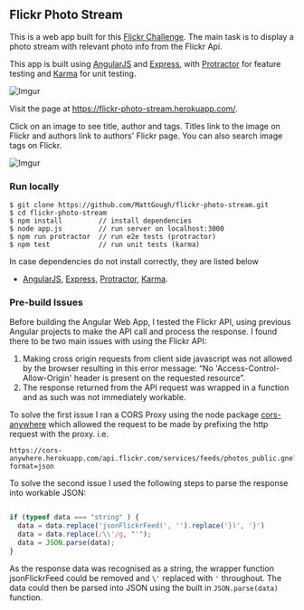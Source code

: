 ## Flickr Photo Stream

This is a web app built for this [Flickr Challenge](https://github.com/holidayextras/culture/blob/master/recruitment/developer-flickr-task.md). The main task is to display a photo stream with relevant photo info from the Flickr Api.

This app is built using [AngularJS](https://angularjs.org/) and [Express](http://expressjs.com/), with [Protractor](http://www.protractortest.org/#/) for feature testing and [Karma](https://karma-runner.github.io/0.13/index.html) for unit testing.

![Imgur](http://i.imgur.com/QYsnhPi.png)

Visit the page at https://flickr-photo-stream.herokuapp.com/.

Click on an image to see title, author and tags. Titles link to the image on Flickr and authors link to authors' Flickr page. You can also search image tags on Flickr.

![Imgur](http://i.imgur.com/q4tFLj6.png)

### Run locally

```
$ git clone https://github.com/MattGough/flickr-photo-stream.git
$ cd flickr-photo-stream
$ npm install         // install dependencies
$ node app.js         // run server on localhost:3000
$ npm run protractor  // run e2e tests (protractor)
$ npm test            // run unit tests (karma)
```
In case dependencies do not install correctly, they are listed below

  * [AngularJS](https://angularjs.org/), [Express](http://expressjs.com/), [Protractor](http://www.protractortest.org/#/), [Karma](https://karma-runner.github.io/0.13/index.html).

### Pre-build Issues

Before building the Angular Web App, I tested the Flickr API, using previous Angular projects to make the API call and process the response. I found there to be two main issues with using the Flickr API:

1. Making cross origin requests from client side javascript was not allowed by the browser resulting in this error message: “No 'Access-Control-Allow-Origin' header is present on the requested resource”.
2. The response returned from the API request was wrapped in a function and as such was not immediately workable.

To solve the first issue I ran a CORS Proxy using the node package [cors-anywhere](https://www.npmjs.com/package/cors-anywhere) which allowed the request to be made by prefixing the http request with the proxy. i.e.
```
https://cors-anywhere.herokuapp.com/api.flickr.com/services/feeds/photos_public.gne?format=json
```
 To solve the second issue I used the following steps to parse the response into workable JSON:

```javascript

if (typeof data === "string" ) {
  data = data.replace('jsonFlickrFeed(', '').replace('})', '}')
  data = data.replace(/\\'/g, "'");
  data = JSON.parse(data);
}
```

As the response data was recognised as a string, the wrapper function jsonFlickrFeed could be removed and `\'` replaced with `'` throughout. The data could then be parsed into JSON using the built in `JSON.parse(data)` function.
